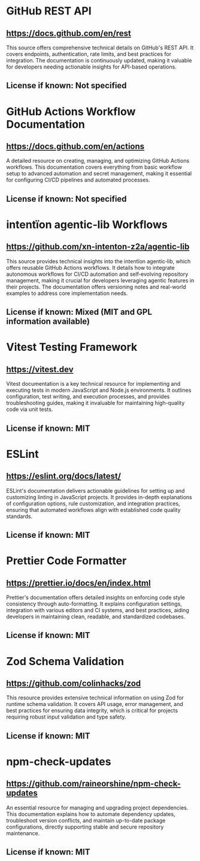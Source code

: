 # GitHub REST API
## https://docs.github.com/en/rest
This source offers comprehensive technical details on GitHub's REST API. It covers endpoints, authentication, rate limits, and best practices for integration. The documentation is continuously updated, making it valuable for developers needing actionable insights for API-based operations.
## License if known: Not specified

# GitHub Actions Workflow Documentation
## https://docs.github.com/en/actions
A detailed resource on creating, managing, and optimizing GitHub Actions workflows. This documentation covers everything from basic workflow setup to advanced automation and secret management, making it essential for configuring CI/CD pipelines and automated processes.
## License if known: Not specified

# intentïon agentic‑lib Workflows
## https://github.com/xn-intenton-z2a/agentic-lib
This source provides technical insights into the intentïon agentic‑lib, which offers reusable GitHub Actions workflows. It details how to integrate autonomous workflows for CI/CD automation and self‑evolving repository management, making it crucial for developers leveraging agentic features in their projects. The documentation offers versioning notes and real-world examples to address core implementation needs.
## License if known: Mixed (MIT and GPL information available)

# Vitest Testing Framework
## https://vitest.dev
Vitest documentation is a key technical resource for implementing and executing tests in modern JavaScript and Node.js environments. It outlines configuration, test writing, and execution processes, and provides troubleshooting guides, making it invaluable for maintaining high-quality code via unit tests.
## License if known: MIT

# ESLint
## https://eslint.org/docs/latest/
ESLint's documentation delivers actionable guidelines for setting up and customizing linting in JavaScript projects. It provides in-depth explanations of configuration options, rule customization, and integration practices, ensuring that automated workflows align with established code quality standards.
## License if known: MIT

# Prettier Code Formatter
## https://prettier.io/docs/en/index.html
Prettier's documentation offers detailed insights on enforcing code style consistency through auto-formatting. It explains configuration settings, integration with various editors and CI systems, and best practices, aiding developers in maintaining clean, readable, and standardized codebases.
## License if known: MIT

# Zod Schema Validation
## https://github.com/colinhacks/zod
This resource provides extensive technical information on using Zod for runtime schema validation. It covers API usage, error management, and best practices for ensuring data integrity, which is critical for projects requiring robust input validation and type safety.
## License if known: MIT

# npm-check-updates
## https://github.com/raineorshine/npm-check-updates
An essential resource for managing and upgrading project dependencies. This documentation explains how to automate dependency updates, troubleshoot version conflicts, and maintain up-to-date package configurations, directly supporting stable and secure repository maintenance.
## License if known: MIT
